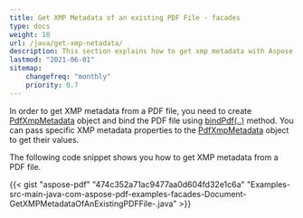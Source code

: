 ```yaml
---
title: Get XMP Metadata of an existing PDF File - facades
type: docs
weight: 10
url: /java/get-xmp-netadata/
description: This section explains how to get xmp metadata with Aspose.PDF Facades using PdfXmpMetadata Class.
lastmod: "2021-06-01"
sitemap:
    changefreq: "monthly"
    priority: 0.7
---
```


In order to get XMP metadata from a PDF file, you need to create [PdfXmpMetadata](https://apireference.aspose.com/java/pdf/com.aspose.pdf.facades/PdfXmpMetadata) object and bind the PDF file using [bindPdf(..)](https://apireference.aspose.com/java/pdf/com.aspose.pdf.facades/Facade#bindPdf-com.aspose.pdf.IDocument-) method. You can pass specific XMP metadata properties to the [PdfXmpMetadata](https://apireference.aspose.com/java/pdf/com.aspose.pdf.facades/PdfXmpMetadata) object to get their values.

The following code snippet shows you how to get XMP metadata from a PDF file.

{{< gist "aspose-pdf" "474c352a71ac9477aa0d604fd32e1c6a" "Examples-src-main-java-com-aspose-pdf-examples-facades-Document-GetXMPMetadataOfAnExistingPDFFile-.java" >}}

